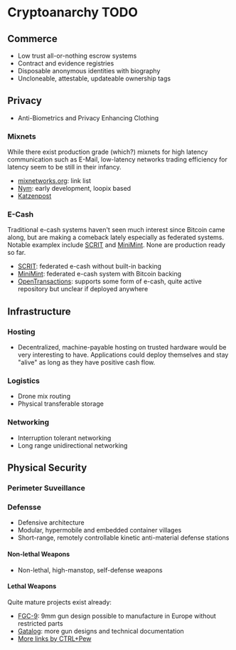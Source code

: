 # Cryptoanarchy TODO


## Commerce
* Low trust all-or-nothing escrow systems
* Contract and evidence registries
* Disposable anonymous identities with biography
* Uncloneable, attestable, updateable ownership tags

## Privacy
* Anti-Biometrics and Privacy Enhancing Clothing


### Mixnets
While there exist production grade (which?) mixnets for high latency communication such as E-Mail, low-latency networks trading efficiency for latency seem to be still in their infancy.

* [mixnetworks.org](https://mixnetworks.org/): link list
* [Nym](https://github.com/nymtech/nym/): early development, loopix based
* [Katzenpost](https://github.com/katzenpost/katzenpost)

### E-Cash
Traditional e-cash systems haven't seen much interest since Bitcoin came along, but are making a comeback lately especially as federated systems. Notable examplex include [SCRIT](https://github.com/scritcash) and [MiniMint](https://github.com/fedimint/minimint). None are production ready so far.

* [SCRIT](https://github.com/scritcash/scrit): federated e-cash without built-in backing
* [MiniMint](https://github.com/fedimint/minimint): federated e-cash system with Bitcoin backing
* [OpenTransactions](https://opentransactions.org): supports some form of e-cash, quite active repository but unclear if deployed anywhere

## Infrastructure
### Hosting
* Decentralized, machine-payable hosting on trusted hardware would be very interesting to have. Applications could deploy themselves and stay "alive" as long as they have positive cash flow.

### Logistics
* Drone mix routing
* Physical transferable storage

### Networking
* Interruption tolerant networking
* Long range unidirectional networking

## Physical Security
### Perimeter Suveillance

### Defensse
* Defensive architecture
* Modular, hypermobile and embedded container villages
* Short-range, remotely controllable kinetic anti-material defense stations

#### Non-lethal Weapons
* Non-lethal, high-manstop, self-defense weapons

#### Lethal Weapons
Quite mature projects exist already:

* [FGC-9](https://odysee.com/@TheGatalog-HybridDesigns:0/FGC-9_MkII_Rev1:f): 9mm gun design possible to manufacture in Europe without restricted parts
* [Gatalog](https://thegatalog.com/): more gun designs and technical documentation
* [More links by CTRL+Pew](https://ctrlpew.com/x/)
